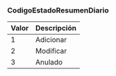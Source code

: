 ### CodigoEstadoResumenDiario

| **Valor** | **Descripción** |
| --- | --- |
| 1   | Adicionar |
| 2   | Modificar |
| 3   | Anulado |